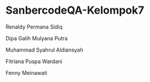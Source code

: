 # SanbercodeQA-Kelompok7

Renaldy Permana Sidiq

Dipa Galih Mulyana Putra

Muhammad Syahrul Aldiansyah

Fitriana Puspa Wardani

Fenny Meinawati
